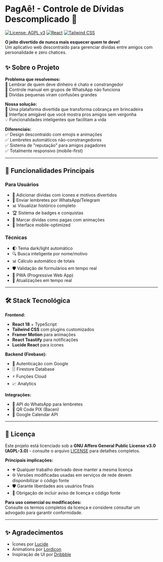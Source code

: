 # PagAê! - Controle de Dívidas Descomplicado 💸

[![License: AGPL v3](https://img.shields.io/badge/License-AGPL_v3-blue.svg)](https://www.gnu.org/licenses/agpl-3.0)
[![React](https://img.shields.io/badge/React-18.2-blue)](https://react.dev/)
[![Tailwind CSS](https://img.shields.io/badge/Tailwind_CSS-3.3-blueviolet)](https://tailwindcss.com/)

**O jeito divertido de nunca mais esquecer quem te deve!**  
Um aplicativo web descontraído para gerenciar dívidas entre amigos com personalidade e zero chatices.

## ✨ Sobre o Projeto

**Problema que resolvemos:**  
😤 Lembrar de quem deve dinheiro é chato e constrangedor  
💸 Controle manual em grupos de WhatsApp não funciona  
🤯 Dívidas pequenas viram confusões grandes

**Nossa solução:**  
🎉 Uma plataforma divertida que transforma cobrança em brincadeira  
📱 Interface amigável que você mostra pros amigos sem vergonha  
💡 Funcionalidades inteligentes que facilitam a vida

**Diferenciais:**  
✅ Design descontraído com emojis e animações  
✅ Lembretes automáticos não-constrangedores  
✅ Sistema de "reputação" para amigos pagadores  
✅ Totalmente responsivo (mobile-first)

---

## 🚀 Funcionalidades Principais

### Para Usuários
- 📝 Adicionar dívidas com ícones e motivos divertidos
- 🔔 Enviar lembretes por WhatsApp/Telegram
- 📊 Visualizar histórico completo
- 🏆 Sistema de badges e conquistas
- 🔄 Marcar dívidas como pagas com animações
- 📱 Interface mobile-optimized

### Técnicas
- 🌓 Tema dark/light automático
- 🔍 Busca inteligente por nome/motivo
- 📊 Cálculo automático de totais
- 🛡 Validação de formulários em tempo real
- 📲 PWA (Progressive Web App)
- 🔄 Atualizações em tempo real

---

## 🛠 Stack Tecnológica

**Frontend:**
- **React 18** + TypeScript
- **Tailwind CSS** com plugins customizados
- **Framer Motion** para animações
- **React Toastify** para notificações
- **Lucide React** para ícones

**Backend (Firebase):**
- 🔐 Autenticação com Google
- 🗄 Firestore Database
- ⚡ Funções Cloud
- 📈 Analytics

**Integrações:**
- 🔗 API do WhatsApp para lembretes
- 💸 QR Code PIX (Bacen)
- 📅 Google Calendar API

---

## 📜 Licença

Este projeto está licenciado sob a **GNU Affero General Public License v3.0 (AGPL-3.0)** - consulte o arquivo [LICENSE](LICENSE) para detalhes completos.

**Principais implicações:**
- ➕ Qualquer trabalho derivado deve manter a mesma licença
- 🌐 Versões modificadas usadas em serviços de rede devem disponibilizar o código fonte
- 🛡 Garante liberdades aos usuários finais
- 📄 Obrigação de incluir aviso de licença e código fonte

**Para uso comercial ou modificações:**  
Consulte os termos completos da licença e considere consultar um advogado para garantir conformidade.

---

## ✨ Agradecimentos

- Ícones por [Lucide](https://lucide.dev)
- Animations por [Lordicon](https://lordicon.com)
- Inspiração de UI por [Dribbble](https://dribbble.com)